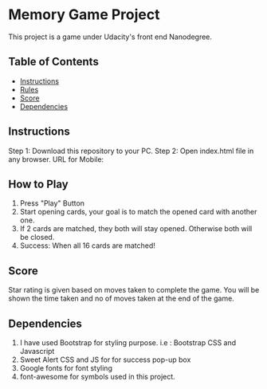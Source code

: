 # Memory Game Project
This project is a game under Udacity's front end Nanodegree.
## Table of Contents

* [Instructions](#instructions)
* [Rules](#Rules)
* [Score](#Score)
* [Dependencies](#Dependencies)

## Instructions

Step 1: Download this repository to your PC.
Step 2: Open index.html file in any browser.
URL for Mobile: 

## How to Play

1) Press "Play" Button
2) Start opening cards, your goal is to match the opened card with another one.
3) If 2 cards are matched, they both will stay opened. Otherwise both will be closed.
4) Success: When all 16 cards are matched!

## Score

Star rating is given based on moves taken to complete the game.
You will be shown the time taken and no of moves taken at the end of the game.

## Dependencies

1) I have used Bootstrap for styling purpose. i.e : Bootstrap CSS and Javascript
2) Sweet Alert CSS and JS for for success pop-up box
3) Google fonts for font styling
4) font-awesome for symbols used in this project.

